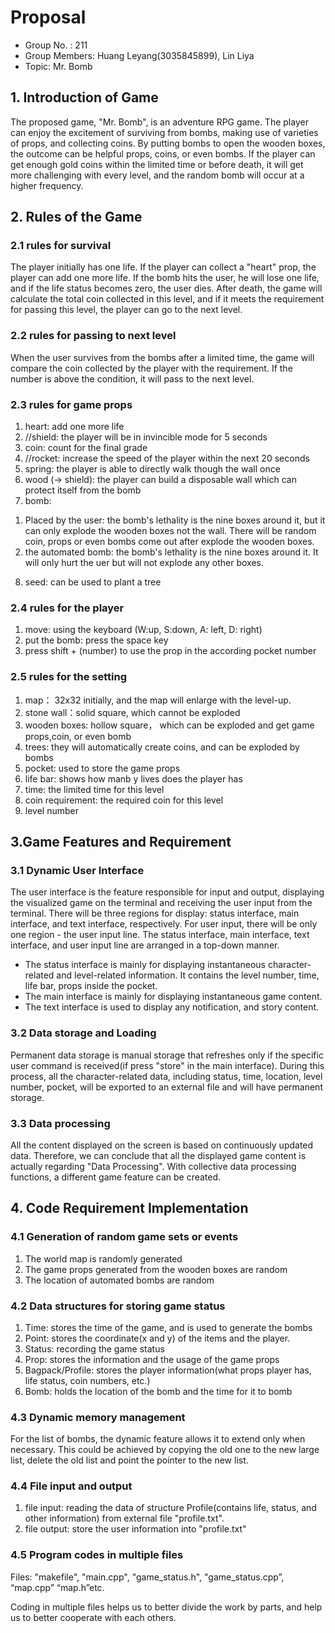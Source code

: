 # Proposal

- Group No. : 211
- Group Members: Huang Leyang(3035845899), Lin Liya
- Topic: Mr. Bomb

## 1. Introduction of Game

The proposed game, "Mr. Bomb", is an adventure RPG game. The player can enjoy the excitement of surviving from bombs, making use of varieties of props, and collecting coins. By putting bombs to open the wooden boxes, the outcome can be helpful props, coins, or even bombs. If the player can get enough gold coins within the limited time or before death, it will get more challenging with every level, and the random bomb will occur at a higher frequency.

## 2. Rules of the Game

### 2.1 rules for survival

The player initially has one life. If the player can collect a "heart" prop, the player can add one more life. If the bomb hits the user, he will lose one life, and if the life status becomes zero, the user dies. After death, the game will calculate the total coin collected in this level, and if it meets the requirement for passing this level, the player can go to the next level.

### 2.2 rules for passing to next level

When the user survives from the bombs after a limited time, the game will compare the coin collected by the player with the requirement. If the number is above the condition, it will pass to the next level.

### 2.3 rules for game props

1) heart: add one more life
2) //shield: the player will be in invincible mode for 5 seconds
3) coin: count for the final grade
4) //rocket: increase the speed of the player within the next 20 seconds
5) spring: the player is able to directly walk though the wall once
6) wood (-> shield): the player can build a disposable wall which can protect itself from the bomb
7) bomb:

1. Placed by the user: the bomb's lethality is the nine boxes around it, but it can only explode the wooden boxes not the wall. There will be random coin, props or even bombs come out after explode the wooden boxes.
2. the automated bomb: the bomb's lethality is the nine boxes around it. It will only hurt the uer but will not explode any other boxes.

8) seed: can be used to plant a tree

### 2.4 rules for the player

1) move: using the keyboard (W:up, S:down, A: left, D: right)
2) put the bomb: press the space key
3) press shift + (number) to use the prop in the according pocket number

### 2.5 rules for the setting

1. map： 32x32 initially, and the map will enlarge with the level-up.
2. stone wall：solid square, which cannot be exploded
3. wooden boxes: hollow square， which can be exploded and get game props,coin, or even bomb
4. trees: they will automatically create coins, and can be exploded by bombs
5. pocket: used to store the game props
6. life bar: shows how manb y lives does the player has
7. time: the limited time for this level
8. coin requirement: the required coin for this level
9. level number

## 3.Game Features and Requirement

### 3.1 Dynamic User Interface

The user interface is the feature responsible for input and output, displaying the visualized game on the terminal and receiving the user input from the terminal. There will be three regions for display: status interface, main interface, and text interface, respectively. For user input, there will be only one region - the user input line. The status interface, main interface, text interface, and user input line are arranged in a top-down manner.

- The status interface is mainly for displaying instantaneous character-related and level-related information. It contains the level number, time, life bar, props inside the pocket.
- The main interface is mainly for displaying instantaneous game content.
- The text interface is used to display any notification, and story content.

### 3.2 Data storage and Loading

Permanent data storage is manual storage that refreshes only if the specific user command is received(if press "store" in the main interface). During this process, all the character-related data, including status, time, location, level number,  pocket, will be exported to an external file and will have permanent storage.

### 3.3 Data processing

All the content displayed on the screen is based on continuously updated data. Therefore, we can conclude that all the displayed game content is actually regarding "Data Processing". With collective data processing functions, a different game feature can be created.

## 4. Code Requirement Implementation

### 4.1 Generation of random game sets or events

1) The world map is randomly generated
2) The game props generated from the wooden boxes are random
3) The location of automated bombs are random

### 4.2 Data structures for storing game status

1) Time: stores the time of the game, and is used to generate the bombs
2) Point: stores the coordinate(x and y) of the items and the player.
3) Status: recording the game status
4) Prop: stores the information and the usage of the game props
5) Bagpack/Profile: stores the player information(what props player has, life status, coin numbers, etc.)
6) Bomb: holds the location of the bomb and the time for it to bomb

### 4.3 Dynamic memory management

For the list of bombs, the dynamic feature allows it to extend only when necessary. This could be achieved by copying the old one to the new large list, delete the old list and point the pointer to the new list.

### 4.4 File input and output

1) file input: reading the data of structure Profile(contains life, status, and other information) from external file "profile.txt".
2) file output: store the user information into "profile.txt"

### 4.5 Program codes in multiple files

Files: "makefile", "main.cpp", "game_status.h", "game_status.cpp”, “map.cpp” “map.h”etc.

Coding in multiple files helps us to better divide the work by parts, and help us to better cooperate with each others.

